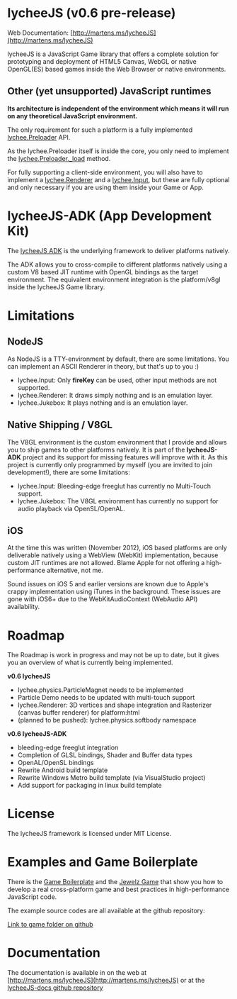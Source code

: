 
# lycheeJS (v0.6 pre-release)

Web Documentation: [http://martens.ms/lycheeJS](http://martens.ms/lycheeJS)

lycheeJS is a JavaScript Game library that offers a
complete solution for prototyping and deployment
of HTML5 Canvas, WebGL or native OpenGL(ES) based
games inside the Web Browser or native environments.


## Other (yet unsupported) JavaScript runtimes

**Its architecture is independent of the environment which
means it will run on any theoretical JavaScript environment.**

The only requirement for such a platform is a fully implemented
[lychee.Preloader](http://martens.ms/lycheeJS/docs/api-lychee-Preloader.html)
API.

As the lychee.Preloader itself is inside the core, you only need
to implement the [lychee.Preloader.\_load](http://martens.ms/lycheeJS/docs/api-lychee-Preloader.html#lychee-Preloader-_load)
method.

For fully supporting a client-side environment, you will also
have to implement a [lychee.Renderer](http://martens.ms/lycheeJS/docs/api-lychee-Renderer.html)
and a [lychee.Input](http://martens.ms/lycheeJS/docs/api-lychee-Input.html),
but these are fully optional and only necessary if you are using
them inside your Game or App.


# lycheeJS-ADK (App Development Kit)

The [lycheeJS ADK](http://github.com/martensms/lycheeJS-adk)
is the underlying framework to deliver platforms natively.

The ADK allows you to cross-compile to different platforms
natively using a custom V8 based JIT runtime with OpenGL
bindings as the target environment. The equivalent environment
integration is the platform/v8gl inside the lycheeJS Game library.


# Limitations

## NodeJS

As NodeJS is a TTY-environment by default, there are some limitations.
You can implement an ASCII Renderer in theory, but that's up to you :)

- lychee.Input: Only **fireKey** can be used, other input methods are not supported.
- lychee.Renderer: It draws simply nothing and is an emulation layer.
- lychee.Jukebox: It plays nothing and is an emulation layer.


## Native Shipping / V8GL

The V8GL environment is the custom environment that I provide and
allows you to ship games to other platforms natively. It is part
of the **lycheeJS-ADK** project and its support for missing
features will improve with it. As this project is currently only
programmed by myself (you are invited to join development!), there
are some limitations:

- lychee.Input: Bleeding-edge freeglut has currently no Multi-Touch support.
- lychee.Jukebox: The V8GL environment has currently no support for audio playback via OpenSL/OpenAL.


## iOS

At the time this was written (November 2012), iOS based platforms
are only deliverable natively using a WebView (WebKit) implementation,
because custom JIT runtimes are not allowed. Blame Apple for not
offering a high-performance alternative, not me.

Sound issues on iOS 5 and earlier versions are known due to Apple's
crappy implementation using iTunes in the background. These issues
are gone with iOS6+ due to the WebKitAudioContext (WebAudio API)
availability.


# Roadmap

The Roadmap is work in progress and may not be up to date, but it 
gives you an overview of what is currently being implemented.


**v0.6 lycheeJS**

- lychee.physics.ParticleMagnet needs to be implemented
- Particle Demo needs to be updated with multi-touch support
- lychee.Renderer: 3D vertices and shape integration and Rasterizer (canvas buffer renderer) for platform:html
- (planned to be pushed): lychee.physics.softbody namespace


**v0.6 lycheeJS-ADK**

- bleeding-edge freeglut integration
- Completion of GLSL bindings, Shader and Buffer data types
- OpenAL/OpenSL bindings
- Rewrite Android build template
- Rewrite Windows Metro build template (via VisualStudio project)
- Add support for packaging in linux build template


# License

The lycheeJS framework is licensed under MIT License.


# Examples and Game Boilerplate

There is the [Game Boilerplate](http://martens.ms/lycheeJS/game/boilerplate)
and the [Jewelz Game](http://martens.ms/lycheeJS/game/jewelz) that show you
how to develop a real cross-platform game and best practices in high-performance
JavaScript code.


The example source codes are all available at the github repository:

[Link to game folder on github](https://github.com/martensms/lycheeJS/tree/master/game)


# Documentation

The documentation is available in on the web at [http://martens.ms/lycheeJS](http://martens.ms/lycheeJS)
or at the [lycheeJS-docs github repository](https://github.com/martensms/lycheeJS-docs)

